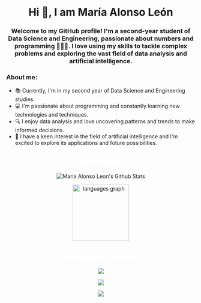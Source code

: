 

<h1 align="center">Hi 👋, I am María Alonso León</h1>
<h3 align="center">Welcome to my GitHub profile! I'm a second-year student of Data Science and Engineering, passionate about numbers and programming 👩🏻‍🎓. I love using my skills to tackle complex problems and exploring the vast field of data analysis and artificial intelligence.</h3>

<h3 align="left">About me:</h3>
<ul>
  <li>📚 Currently, I'm in my second year of Data Science and Engineering studies.</li>
  <li>💻 I'm passionate about programming and constantly learning new technologies and techniques.</li>
  <li>🔍 I enjoy data analysis and love uncovering patterns and trends to make informed decisions.</li>
  <li>🤖 I have a keen interest in the field of artificial intelligence and I'm excited to explore its applications and future possibilities.</li>
</ul>

<p align="left">
</p>

<h2 align="center" style="color: white;">Github statistics</h2>
<p align="center">
  <img src="https://github-readme-stats.vercel.app/api?username=MariaAlonsoLeon&include_all_commits=true&count_private=true&show_icons=true&card_width=400&line_height=20&title_color=7A7ADB&icon_color=2234AE&text_color=D3D3D3&bg_color=0,000000,130F40" alt="Maria Alonso Leon's Github Stats">
</p>

<p align="center">
  <img src="https://github-readme-stats.vercel.app/api/top-langs?username=MariaAlonsoLeon&locale=en&hide_title=false&layout=compact&card_width=480&langs_count=5&title_color=7A7ADB&text_color=D3D3D3&bg_color=0,000000,130F40" height="150" alt="languages graph" />
</p>

<h2 align="center" style="color: white;">Language and tools</h2>

<div sytle = "backcolor: white">
  <p align="center">
  <img src="https://skills.thijs.gg/icons?i=python,opencv,r&theme=dark"></p>
  <p align="center">
  <img src="https://skills.thijs.gg/icons?i=java,sqlite,git&theme=dark"></p>
  <p align="center">
  <img src="https://skills.thijs.gg/icons?i=html,css,js&theme=dark"></p>
</div>


